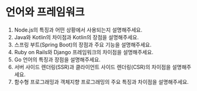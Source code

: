 # 언어와 프레임워크

1. Node.js의 특징과 어떤 상황에서 사용되는지 설명해주세요.
2. Java와 Kotlin의 차이점과 Kotlin의 장점을 설명해주세요.
3. 스프링 부트(Spring Boot)의 장점과 주요 기능을 설명해주세요.
4. Ruby on Rails와 Django 프레임워크의 차이점을 설명해주세요.
5. Go 언어의 특징과 장점을 설명해주세요.
6. 서버 사이드 렌더링(SSR)과 클라이언트 사이드 렌더링(CSR)의 차이점을 설명해주세요.
7. 함수형 프로그래밍과 객체지향 프로그래밍의 주요 특징과 차이점을 설명해주세요.